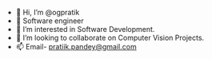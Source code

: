 - 👋 Hi, I’m @ogpratik
- 🥷 Software engineer
- 👀 I’m interested in Software Development.
- 💞️ I’m looking to collaborate on Computer Vision Projects.
- 📫 Email- pratiik.pandey@gmail.com

